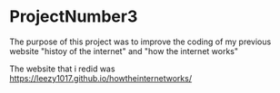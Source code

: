 # ProjectNumber3
The purpose of this project was to improve the coding of my previous website "histoy of the internet" and "how the internet works"

The website that i redid was https://leezy1017.github.io/howtheinternetworks/


